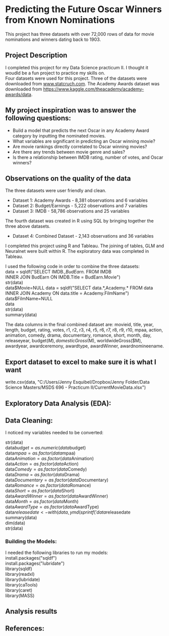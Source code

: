 
# Predicting the Future Oscar Winners from Known Nominations

This project has three datasets with over 72,000 rows of data for movie nominations and winners dating back to 1903.    

## Project Description    

I completed this project for my Data Science practicum II. I thought it woudld be a fun project to practice my skills on.   
Four datasets were used for this project.  Three of the datasets were downloaded from www.statcruch.com.  The Academy Awards dataset was downloaded from https://www.kaggle.com/theacademy/academy-awards/data.     
       
## My project inspiration was to answer the following questions:    
- Build a model that predicts the next Oscar in any Academy Award category by inputting the nominated movies.    
- What variables are significant in predicting an Oscar winning movie?    
- Are movie rankings directly correlated to Oscar winning movies?    
- Are there any trends between movie genre and sales?    
- Is there a relationship between IMDB rating, number of votes, and Oscar winners?    

## Observations on the quality of the data    

The three datasets were user friendly and clean.     
- Dataset 1: Academy Awards - 8,381 observations and 6 variables      
- Dataset 2: Budget/Earnings - 5,222 observations and 7 variables     
- Dataset 3: IMDB - 58,786 observations and 25 variables        
    
The fourth dataset was created in R using SQL by bringing together the three above datasets.        
- Dataset 4: Combined Dataset - 2,143 observations and 36 variables    
    
I completed this project using R and Tableau.  The joining of tables, GLM and Neuralnet were built within R.  The exploratory data was completed in Tableau.  
    
I used the following code in order to combine the three datasets:    
data = sqldf("SELECT IMDB.*,BudEarn.* FROM IMDB    
INNER JOIN BudEarn ON IMDB.Title = BudEarn.Movie")    
str(data)    
data$Movie=NULL    
data = sqldf("SELECT data.*,Academy.* FROM data    
INNER JOIN Academy ON data.title = Academy.FilmName")    
data$FilmName=NULL    
data    
str(data)    
summary(data) 

The data columns in the final combined dataset are: movieid, title,	year, length, budget, rating, votes, r1, r2, r3, r4, r5, r6, r7,	r8,	r9, r10, mpaa, action, animation, comedy, drama, documentary, romance, short, month, day, releaseyear, budget($M), domesticGross($M), worldwideGross($M), awardyear, awardceremony, awardtype, awardWinner, awardnomineename.      
           
  
## Export dataset to excel to make sure it is what I want    
write.csv(data, "C:/Users/Jenny Esquibel/Dropbox/Jenny Folder/Data Science Masters/MSDS 696 - Practicum II/CurrentMovieData.xlsx")    
        
## Exploratory Data Analysis (EDA):    
    

## Data Cleaning:    
    
I noticed my variables needed to be converted:    
    
str(data)    
data$budget=as.numeric(data$budget)    
data$mpaa=as.factor(data$mpaa)    
data$Animation=as.factor(data$Animation)    
data$Action=as.factor(data$Action)    
data$Comedy=as.factor(data$Comedy)    
data$Drama=as.factor(data$Drama)    
data$Documentary=as.factor(data$Documentary)    
data$Romance=as.factor(data$Romance)    
data$Short=as.factor(data$Short)    
data$AwardWinner=as.factor(data$AwardWinner)    
data$Month=as.factor(data$Month)    
data$AwardType=as.factor(data$AwardType)    
data$releasedate <- with(data, ymd(sprintf('%04d%02d%02d', ReleaseYear, Month, Day)))    
data$releasedate    
summary(data)    
dim(data)    
str(data)     
   
   
### Building the Models:    

I needed the following libraries to run my models:    
install.packages("sqldf")    
install.packages("lubridate")    
library(sqldf)    
library(readxl)    
library(lubridate)    
library(caTools)    
library(caret)    
library(MASS)       
       
    

## Analysis results    


    
## References:    

 
